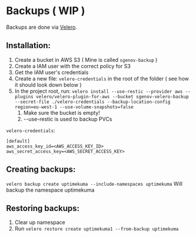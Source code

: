 # Backups ( WIP )

Backups are done via [Velero](https://github.com/vmware-tanzu/velero). 

## Installation:
1. Create a bucket in AWS S3 ( Mine is called `sgenov-backup` )
2. Create a IAM user with the correct policy for S3
3. Get the IAM user's credentials
4. Create a new file: `velero-credentials` in the root of the folder ( see how it should look down below )
5. In the project root, run: `velero install --use-restic --provider aws --plugins velero/velero-plugin-for-aws --bucket sgenov-velero-backup --secret-file ./velero-credentials --backup-location-config region=eu-west-1 --use-volume-snapshots=false`
   1. Make sure the bucket is empty!
   2. --use-restic is used to backup PVCs

`velero-credentials`:
~~~
[default]
aws_access_key_id=<AWS_ACCESS_KEY_ID>
aws_secret_access_key=<AWS_SECRET_ACCESS_KEY>
~~~

## Creating backups:

`velero backup create uptimekuma --include-namespaces uptimekuma` Will backup the namespace uptimekuma

## Restoring backups:

1. Clear up namespace
2. Run `velero restore create uptimekuma1 --from-backup uptimekuma`